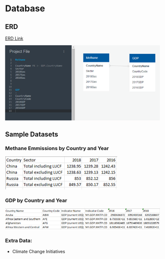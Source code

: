 # Database

## ERD 
[ERD Link](https://app.quickdatabasediagrams.com/#/d/H3orn0)

![ERD_diagram.png](ERD_diagram.png)

## Sample Datasets

### Methane Emmissions by Country and Year

![methane_snap.png](methane_snap.png)

### GDP by Country and Year

![gdp_snap.png](gdp_snap.png)

### Extra Data:
- Climate Change Initiatives 
